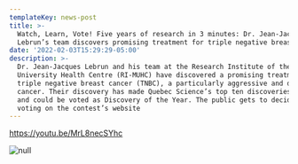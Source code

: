 ```yaml
---
templateKey: news-post
title: >-
  Watch, Learn, Vote! Five years of research in 3 minutes: Dr. Jean-Jacques
  Lebrun’s team discovers promising treatment for triple negative breast cancer
date: '2022-02-03T15:29:29-05:00'
description: >-
  Dr. Jean-Jacques Lebrun and his team at the Research Institute of the McGill
  University Health Centre (RI-MUHC) have discovered a promising treatment for
  triple negative breast cancer (TNBC), a particularly aggressive and deadly
  cancer. Their discovery has made Quebec Science’s top ten discoveries of 2021
  and could be voted as Discovery of the Year. The public gets to decide by
  voting on the contest’s website
---
```

https://youtu.be/MrL8necSYhc

![null](/img/capsule-video-feb-2022.png)
